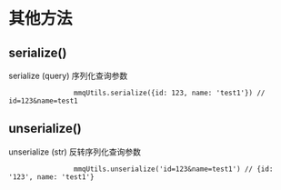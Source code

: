 # 其他方法

## serialize()

serialize (query) 序列化查询参数

```
                mmqUtils.serialize({id: 123, name: 'test1'}) // id=123&name=test1
```

## unserialize()

unserialize (str) 反转序列化查询参数

```
                mmqUtils.unserialize('id=123&name=test1') // {id: '123', name: 'test1'}
```

